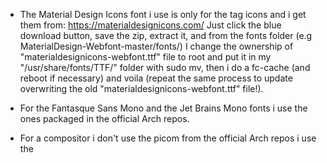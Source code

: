 - The Material Design Icons font i use is only for the tag icons and i get them from: https://materialdesignicons.com/
Just click the blue download button, save the zip, extract it, and from the fonts folder (e.g MaterialDesign-Webfont-master/fonts/)
I change the ownership of "materialdesignicons-webfont.ttf" file to root and put it in my "/usr/share/fonts/TTF/" folder with sudo mv,
then i do a fc-cache (and reboot if necessary) and voila (repeat the same process to update overwriting the old "materialdesignicons-webfont.ttf" file!).

- For the Fantasque Sans Mono and the Jet Brains Mono fonts i use the ones packaged in the official Arch repos.

- For a compositor i don't use the picom from the official Arch repos i use the 
